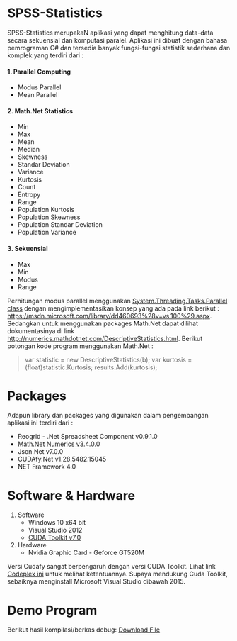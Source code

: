 # SPSS-Statistics

SPSS-Statistics merupakaN aplikasi yang dapat menghitung data-data secara sekuensial dan komputasi paralel. Aplikasi ini dibuat dengan bahasa pemrograman C# dan tersedia banyak fungsi-fungsi statistik sederhana dan komplek yang terdiri dari :

#### 1. Parallel Computing
  * Modus Parallel
  * Mean Parallel 
  
#### 2. Math.Net Statistics
  * Min
  * Max
  * Mean
  * Median
  * Skewness
  * Standar Deviation
  * Variance
  * Kurtosis
  * Count
  * Entropy
  * Range
  * Population Kurtosis
  * Population Skewness
  * Population Standar Deviation
  * Population Variance
  
#### 3. Sekuensial
  * Max
  * Min
  * Modus
  * Range

Perhitungan modus parallel menggunakan [System.Threading.Tasks.Parallel class](https://msdn.microsoft.com/en-us/library/system.threading.tasks.parallel%28v=vs.100%29.aspx) dengan mengimplementasikan konsep yang ada pada link berikut : https://msdn.microsoft.com/library/dd460693%28v=vs.100%29.aspx. Sedangkan untuk menggunakan packages Math.Net dapat dilihat dokumentasinya di link http://numerics.mathdotnet.com/DescriptiveStatistics.html. Berikut potongan kode program menggunakan Math.Net :
  > var statistic = new DescriptiveStatistics(b);
  var kurtosis = (float)statistic.Kurtosis;
  results.Add(kurtosis);

# Packages
Adapun library dan packages yang digunakan dalam pengembangan aplikasi ini terdiri dari :
  * Reogrid - .Net Spreadsheet Component v0.9.1.0
  * [Math.Net Numerics v3.4.0.0](http://mathnetnumerics.codeplex.com/releases/view/101319)
  * Json.Net v7.0.0
  * CUDAfy.Net v1.28.5482.15045
  * NET Framework 4.0
  
# Software & Hardware
1. Software
   - Windows 10 x64 bit
   - Visual Studio 2012
   - [CUDA Toolkit v7.0](https://developer.nvidia.com/cuda-downloads)
2. Hardware
   - Nvidia Graphic Card - Geforce GT520M
   
Versi Cudafy sangat berpengaruh dengan versi CUDA Toolkit. Lihat link [Codeplex ini](https://cudafy.codeplex.com/) untuk melihat ketentuannya. Supaya mendukung Cuda Toolkit, sebaiknya menginstall Microsoft Visual Studio dibawah 2015. 

# Demo Program
Berikut hasil kompilasi/berkas debug: [Download File](https://drive.google.com/file/d/0B1JElvplCywcV3hUdDlzME5LQ2c/view?usp=sharing)
